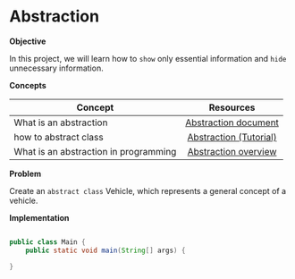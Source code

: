 # Abstraction

**Objective**

In this project, we will learn how to `show` only essential information and `hide` unnecessary information.


**Concepts**

| Concept   |      Resources      |
|----------|:-------------:|
|What is an abstraction | [Abstraction document](https://stackify.com/oop-concept-abstraction/)|
|how to abstract class| [Abstraction (Tutorial)](https://www.youtube.com/watch?v=52frlN8webg)|
|What is an abstraction in programming|[Abstraction overview](https://www.youtube.com/watch?v=L1-zCdrx8Lk)|



**Problem**

Create an `abstract class` Vehicle, which represents a general concept of a vehicle.

**Implementation**


```Java

public class Main {
    public static void main(String[] args) {

}


```

